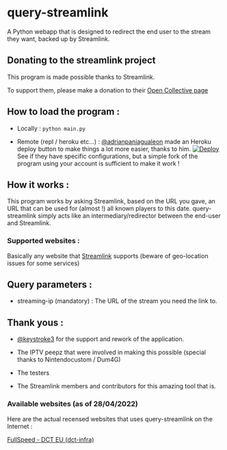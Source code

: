 # query-streamlink

A Python webapp that is designed to redirect the end user to the stream they want, backed up by Streamlink.

## Donating to the streamlink project

This program is made possible thanks to Streamlink.

To support them, please make a donation to their [Open Collective page](https://opencollective.com/streamlink)

## How to load the program :

- Locally :
```python main.py```

- Remote (repl / heroku etc...) :
[@adrianpaniagualeon](https://github.com/adrianpaniagualeon) made an Heroku deploy button to make things a lot more easier, thanks to him.
[![Deploy](https://www.herokucdn.com/deploy/button.svg)](https://dashboard.heroku.com/new?template=https%3A%2F%2Fgithub.com%2FLaneSh4d0w%2Fquery-streamlink)
See if they have specific configurations, but a simple fork of the program using your account is sufficient to make it work !

## How it works :

This program works by asking Streamlink, based on the URL you gave, an URL that can be used for (almost !) all known players to this date. 
query-streamlink simply acts like an intermediary/redirector between the end-user and Streamlink.

### Supported websites :

Basically any website that [Streamlink](https://streamlink.github.io/plugin_matrix.html) supports (beware of geo-location issues for some services)

## Query parameters :

- streaming-ip (mandatory) : The URL of the stream you need the link to.

## Thank yous :

-  [@keystroke3](https://github.com/keystroke3) for the support and rework of the application.

- The IPTV peepz that were involved in making this possible (special thanks to Nintendocustom / Dum4G)

- The testers

- The Streamlink members and contributors for this amazing tool that is.

### Available websites (as of 28/04/2022)

Here are the actual recensed websites that uses query-streamlink on the Internet :

[FullSpeed - DCT EU (dct-infra)](http://free.fullspeed.tv/)
